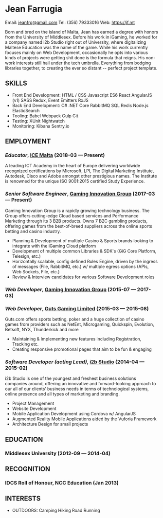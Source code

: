 Jean Farrugia
============
Email: jeanfrg@gmail.com
Tel: (356) 79333016
Web: https://jf.mt

Born and bred on the island of Malta, Jean has earned a degree with honors from the University of Middlesex. Before his work in iGaming, he worked for a company named i2b Studio right out of University, where digitalizing Maltese Education was the name of the game. While his work currently focuses mainly on Web Development, occasionally he opts into various kinds of projects were getting shit done is the formula that reigns. His non-work interests still hail under the tech umbrella. Everything from bodging libraries together, to creating the ever so distant -- perfect project template.

## SKILLS

  - Front End Development: HTML / CSS Javascript ES6 React AngularJS (v1) SASS Redux, Event Emitters RxJS 
  - Back End Development: C# .NET Core RabbitMQ SQL Redis Node.js ElasticSearch 
  - Tooling: Babel Webpack Gulp Git 
  - Testing: XUnit Nightwatch 
  - Monitoring: Kibana Sentry.io 

## EMPLOYMENT

### *Educator*, [ICE Malta](https://icemalta.com/) (2018-03 — Present)

A leading ICT Academy in the heart of Europe delivering worldwide recognized certifications by Microsoft, LPI, The Digital Marketing Institute, Autodesk, Cisco and Adobe amongst other prestigious names. The Institute is renowned for the unique ISO 9001:2015 certified Study Experience.

### *Senior Software Engineer*, [Gaming Innovation Group](https://gig.com) (2017-03 — Present)

Gaming Innovation Group is a rapidly growing technology business. The Group offers cutting-edge Cloud based services and Performance Marketing through its 3 B2B products. Owns 7 B2C gambling products, offering games from the best-of-breed suppliers across the online sports betting and casino industry.
  - Planning & Development of multiple Casino & Sports brands looking to integrate with the iGaming Cloud platform
  - Development of multiple common Libraries & SDK's (GiG Core Platform, Telesign, etc.)
  - Horizontally scalable, config defined Rules Engine, driven by the ingress of messages (File, RabbitMQ, etc.) w/ multiple egress options (APIs, Web Sockets, File, etc.)
  - Review & Interview candidates for various Software Development roles

### *Web Developer*, [Gaming Innovation Group](https://gig.com) (2015-07 — 2017-03)



### *Web Developer*, [Guts Gaming Limited](https://guts.com) (2015-03 — 2015-08)

Guts.com offers sports betting, poker and a huge collection of casino games from providers such as NetEnt, Microgaming, Quickspin, Evolution, Betsoft, NYX, Thunderkick and more
  - Maintaining & Implementing new features including Registration, Tracking etc.
  - Creating responsive promotional pages that aim to be fun & engaging

### *Software Developer (acting Lead)*, [i2b Studio](https://i2b.studio) (2014-04 — 2015-02)

i2b Studio is one of the youngest and freshest business solutions companies around, offering an innovative and forward-looking approach to our all of our clients’ business needs in terms of technological systems, online presence and all types of marketing and branding.
  - Project Management
  - Website Development
  - Mobile Application Development using Cordova w/ AngularJS
  - Augmented Reality Mobile Applications aided by the Vuforia Framework
  - Architecture Design for small projects




## EDUCATION

### Middlesex University (2012-09 — 2014-04)









## RECOGNITION

### IDCS Roll of Honour, NCC Education (Jan 2013)





## INTERESTS

- OUTDOORS: Camping Hiking Road Running 



